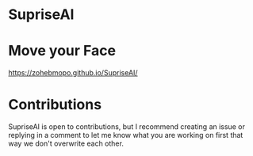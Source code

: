 # SupriseAI

# Move your Face
 https://zohebmopo.github.io/SupriseAI/
# Contributions
 SupriseAI is open to contributions, but I recommend creating an issue or replying in a comment to let me know what you are working on first that way we don't overwrite each other.
